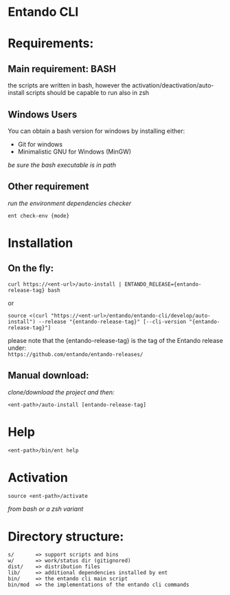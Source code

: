 # Entando CLI

# Requirements:

## Main requirement: BASH

the scripts are written in bash, however the activation/deactivation/auto-install scripts should be capable to run also in zsh

## Windows Users

You can obtain a bash version for windows by installing either:

- Git for windows
- Minimalistic GNU for Windows (MinGW)

_be sure the bash executable is in path_


## Other requirement

_run the environment dependencies checker_

```
ent check-env {mode}
```

# Installation

## On the fly:

```
curl https://<ent-url>/auto-install | ENTANDO_RELEASE={entando-release-tag} bash
```
or
```
source <(curl "https://<ent-url>/entando/entando-cli/develop/auto-install") --release "{entando-release-tag}" [--cli-version "{entando-release-tag}"]
```


please note that the {entando-release-tag} is the tag of the Entando release under:  
`https://github.com/entando/entando-releases/`

## Manual download:

_clone/download the project and then:_
```
<ent-path>/auto-install [entando-release-tag]
```

# Help

```
<ent-path>/bin/ent help
```

# Activation

```
source <ent-path>/activate
```
_from bash or a zsh variant_

# Directory structure:

```
s/       => support scripts and bins
w/       => work/status dir (gitignored)
dist/    => distribution files
lib/     => additional dependencies installed by ent
bin/     => the entando cli main script
bin/mod  => the implementations of the entando cli commands
```
